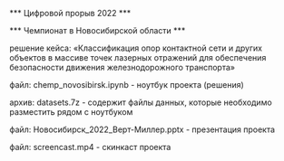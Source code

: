 *** Цифровой прорыв 2022 *** 

*** Чемпионат в Новосибирской области ***

решение кейса: «Классификация опор контактной сети и других объектов в массиве точек лазерных отражений
                для обеспечения безопасности движения железнодорожного  транспорта»


файл: chemp_novosibirsk.ipynb - ноутбук проекта (решения)

архив: datasets.7z - содержит файлы данных, которые необходимо разместить рядом с ноутбуком

файл: Новосибирск_2022_Верт-Миллер.pptx - презентация проекта

файл: screencast.mp4 - скинкаст проекта